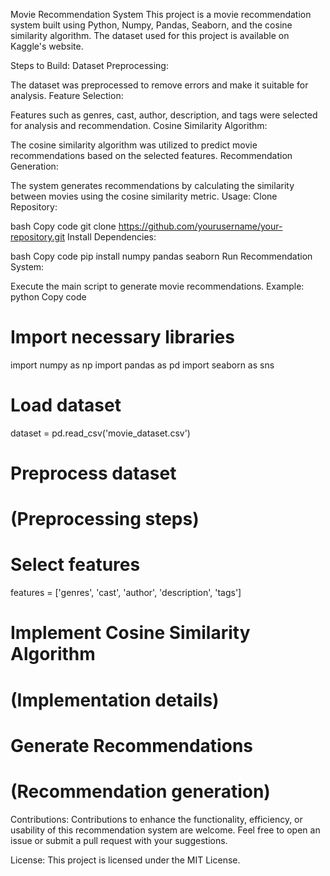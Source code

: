 Movie Recommendation System
This project is a movie recommendation system built using Python, Numpy, Pandas, Seaborn, and the cosine similarity algorithm. The dataset used for this project is available on Kaggle's website.

Steps to Build:
Dataset Preprocessing:

The dataset was preprocessed to remove errors and make it suitable for analysis.
Feature Selection:

Features such as genres, cast, author, description, and tags were selected for analysis and recommendation.
Cosine Similarity Algorithm:

The cosine similarity algorithm was utilized to predict movie recommendations based on the selected features.
Recommendation Generation:

The system generates recommendations by calculating the similarity between movies using the cosine similarity metric.
Usage:
Clone Repository:

bash
Copy code
git clone https://github.com/yourusername/your-repository.git
Install Dependencies:

bash
Copy code
pip install numpy pandas seaborn
Run Recommendation System:

Execute the main script to generate movie recommendations.
Example:
python
Copy code
# Import necessary libraries
import numpy as np
import pandas as pd
import seaborn as sns

# Load dataset
dataset = pd.read_csv('movie_dataset.csv')

# Preprocess dataset
# (Preprocessing steps)

# Select features
features = ['genres', 'cast', 'author', 'description', 'tags']

# Implement Cosine Similarity Algorithm
# (Implementation details)

# Generate Recommendations
# (Recommendation generation)
Contributions:
Contributions to enhance the functionality, efficiency, or usability of this recommendation system are welcome. Feel free to open an issue or submit a pull request with your suggestions.

License:
This project is licensed under the MIT License.
